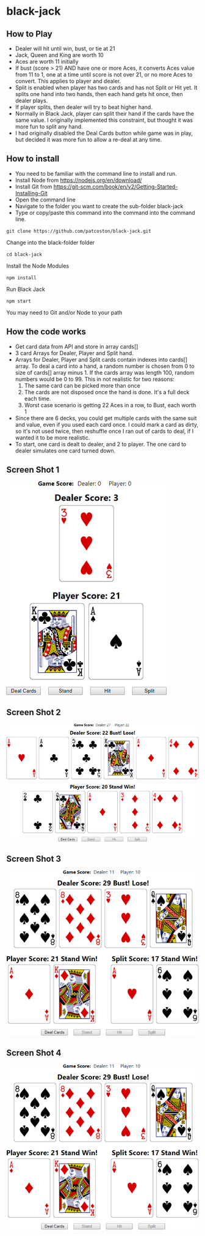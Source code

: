 # black-jack

## How to Play

- Dealer will hit until win, bust, or tie at 21
- Jack, Queen and King are worth 10
- Aces are worth 11 initially
- If bust (score > 21) AND have one or more Aces, it converts Aces value from 11 to 1, one at a time until score is not over 21, or no more Aces to convert. This applies to player and dealer.
- Split is enabled when player has two cards and has not Split or Hit yet. It splits one hand into two hands, then each hand gets hit once, then dealer plays.
- If player splits, then dealer will try to beat higher hand.
- Normally in Black Jack, player can split their hand if the cards have the same value. I originally implemented this constraint, but thought it was more fun to split any hand.
- I had originally disabled the Deal Cards button while game was in play, but decided it was more fun to allow a re-deal at any time.

## How to install

- You need to be familiar with the command line to install and run.
- Install Node from https://nodejs.org/en/download/
- Install Git from https://git-scm.com/book/en/v2/Getting-Started-Installing-Git
- Open the command line
- Navigate to the folder you want to create the sub-folder black-jack
- Type or copy/paste this command into the command into the command line.
```
git clone https://github.com/patcoston/black-jack.git
```
Change into the black-folder folder
```
cd black-jack
```
Install the Node Modules
```
npm install
```
Run Black Jack
```
npm start
```
You may need to Git and/or Node to your path

## How the code works

- Get card data from API and store in array cards[]
- 3 card Arrays for Dealer, Player and Split hand.
- Arrays for Dealer, Player and Split cards contain indexes into cards[] array. To deal a card into a hand, a random number is chosen from 0 to size of cards[] array minus 1. If the cards array was length 100, random numbers would be 0 to 99.
  This in not realistic for two reasons:
  1. The same card can be picked more than once
  2. The cards are not disposed once the hand is done. It's a full deck each time.
  3. Worst case scenario is getting 22 Aces in a row, to Bust, each worth 1
- Since there are 6 decks, you could get multiple cards with the same suit and value, even if you used each card once. I could mark a card as dirty, so it's not used twice, then reshuffle once I ran out of cards to deal, if I wanted it to be more realistic.
- To start, one card is dealt to dealer, and 2 to player. The one card to dealer simulates one card turned down.

## Screen Shot 1

![Starting screen](https://github.com/patcoston/black-jack/blob/master/public/bj1.png)

## Screen Shot 2

![Player Wins](https://github.com/patcoston/black-jack/blob/master/public/bj2.png)

## Screen Shot 3

![Player Wins Split](https://github.com/patcoston/black-jack/blob/master/public/bj3.png)

## Screen Shot 4

![Player Wins by Black Jack](https://github.com/patcoston/black-jack/blob/master/public/bj3.png)
